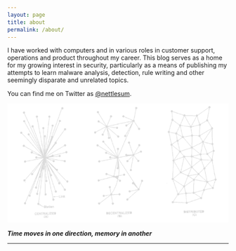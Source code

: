 ```yaml
---
layout: page
title: about
permalink: /about/
---
```


I have worked with computers and in various roles in customer support, operations and product throughout my career. This blog serves as a home for my growing interest in security, particularly as a means of publishing my attempts to learn malware analysis, detection, rule writing and other seemingly disparate and unrelated topics.

You can find me on Twitter as [@nettlesum](https://twitter.com/nettlesum). 

![rhizome](/assets/main/rhizome.png)

***Time moves in one direction, memory in another***

---
